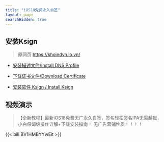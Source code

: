 ```yaml
---
title: "iOS18免费永久自签"
layout: page
searchHidden: true
---
```


## 安装Ksign

> 原网页 https://khoindvn.io.vn/

- [安装描述文件/Install DNS Profile](https://khoindvn.io.vn/document/DNS/signed_khoindvn.mobileconfig)

- [下载证书文件/Download Certificate](https://github.com/esigncert/khoindvn/raw/refs/heads/main/document/DNS/Certs-Khoindvn.zip)

- [安装软件 Ksign / Install Ksign](https://loadly.io/57jdwiXt)


## 视频演示

> 【全新教程】最新iOS18免费无广永久自签，签名轻松签名IPA无需越狱，小白保姆级操作详解+下载安装指南！
无广告营销性质！！！！

{{< bili BV1HMBYYwEit >}}











